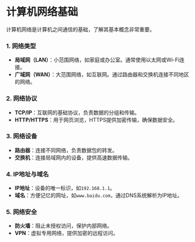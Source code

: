 # 计算机网络基础

计算机网络是计算机之间通信的基础，了解其基本概念非常重要。

### 1. 网络类型
- **局域网（LAN）**：小范围网络，如家庭或办公室。通常使用以太网或Wi-Fi连接。
- **广域网（WAN）**：大范围网络，如互联网。通过路由器和交换机连接不同地区的网络。

### 2. 网络协议
- **TCP/IP**：互联网的基础协议，负责数据的分组和传输。
- **HTTP/HTTPS**：用于网页浏览，HTTPS提供加密传输，确保数据安全。

### 3. 网络设备
- **路由器**：连接不同网络，负责数据包的转发。
- **交换机**：连接局域网内的设备，提供高速数据传输。

### 4. IP地址与域名
- **IP地址**：设备的唯一标识，如`192.168.1.1`。
- **域名**：方便记忆的网址，如`www.baidu.com`，通过DNS系统解析为IP地址。

### 5. 网络安全
- **防火墙**：阻止未授权访问，保护内部网络。
- **VPN**：虚拟专用网络，提供加密的远程访问。
